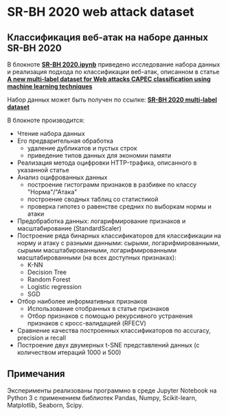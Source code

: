 # SR-BH 2020 web attack dataset

## Классификация веб-атак на наборе данных SR-BH 2020

В блокноте [__SR-BH 2020.ipynb__](/SR-BH%202020.ipynb) приведено исследование набора данных и реализация подхода по классификации веб-атак, описанном в статье [__A new multi-label dataset for Web attacks CAPEC classification using machine learning techniques__](https://www.sciencedirect.com/science/article/pii/S0167404822001833)

Набор данных может быть получен по ссылке: [__SR-BH 2020 multi-label dataset__](https://dataverse.harvard.edu/dataset.xhtml?persistentId=doi:10.7910/DVN/OGOIXX)

В блокноте производится:
* Чтение набора данных
* Его предварительная обработка 
  *  удаление дубликатов и пустых строк
  *  приведение типов данных для экономии памяти
*  Реализация метода оцифровки HTTP-трафика, описанного в указанной статье
*  Анализ оцифрованных данных
      *  построение гистограмм признаков в разбивке по классу "Норма"/"Атака"
      *  построение сводных таблиц со статистикой
      *  проверка гипотез о равенстве средних по выборкам нормы и атаки
*  Предобработка данных: логарифмирование признаков и масштабирование (StandardScaler)
*  Построение ряда бинарных классификаторов для классификации на норму и атаку с разными данными: сырыми, логарифмированными, сырыми масштабированными, логарифмированными масштабированными (на всех доступных признаках):
    *  K-NN
    *  Decision Tree
    *  Random Forest
    *  Logistic regression
    *  SGD
*  Отбор наиболее информативных признаков
      *  Использование отобранных в статье признаков
      *  Отбор признаков с помощью рекурсивного устранения признаков с кросс-валидацией (RFECV)
*  Сравнение качества построенных классификаторов по accuracy, precision и recall
*  Построение двух двумерных t-SNE представлений данных (с количеством итераций 1000 и 500)

## Примечания

Эксперименты реализованы программно в среде Jupyter Notebook на Python 3 с применением библиотек Pandas, Numpy, Scikit-learn, Matplotlib, Seaborn, Scipy.
